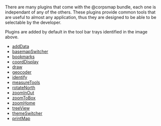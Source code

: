 There are many plugins that come with the @corpsmap bundle, each one is independant of any of the others. These plugins provide common tools that are useful to almost any application, thus they are designed to be able to be selectable by the developer.

[](toolbars_identified.jpg "Corpsmap toolbar trays")

Plugins are added by default in the tool bar trays identified in the image above.


- [addData](plugins/addData.html "Add Data Plugin description")
- [basemapSwitcher](plugins/basemapSwitcher.html "Choose your adventure here!")
- [bookmarks](plugins/bookmarks.html "Saving that for later...")
- [coordDisplay](plugins/coorddisplay.html "Where are we?")
- [draw](plugins/draw.html "Cause haute pink is fun!")
- [geocoder](plugins/geocoder.html "Don't be so creepy.")
- [identify](plugins/identify.html "We are workin on it.")
- [measureTools](plugins/measureTools.html "Isn't this place a geographical anomoly, it is two weeks from everwhere!")
- [rotateNorth](plugins/rotateNorth.html "No, North should be up")
- [zoomInOut](plugins/zoomInOut.html "Cause some people like fixed zoom out")
- [zoomToBox](plugins/zoomToBox.html "I wanna zoom right there and I dont know how to use mousewheel scroll")
- [zoomHome](plugins/zoomHome.hmtl "Go to your home!!! Are you too good for your home?!?")
- [treeView](plugins/treeView.html "A place for layers to feel like they belong")
- [themeSwitcher](plugins/themeSwitcher.html "Because everyone deserves a choice right?")
- [printMap](plugins/printMap.html "Do people still have printers?")
